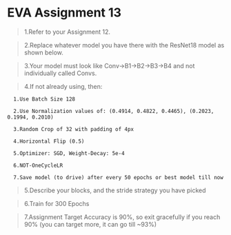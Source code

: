 # EVA Assignment 13
> 1.Refer to your Assignment 12.

> 2.Replace whatever model you have there with the ResNet18 model as shown below.

> 3.Your model must look like Conv->B1->B2->B3->B4 and not individually called Convs. 

> 4.If not already using, then:

      1.Use Batch Size 128
    
      2.Use Normalization values of: (0.4914, 0.4822, 0.4465), (0.2023, 0.1994, 0.2010)
    
      3.Random Crop of 32 with padding of 4px
    
      4.Horizontal Flip (0.5)
    
      5.Optimizer: SGD, Weight-Decay: 5e-4
    
      6.NOT-OneCycleLR
    
      7.Save model (to drive) after every 50 epochs or best model till now

> 5.Describe your blocks, and the stride strategy you have picked

> 6.Train for 300 Epochs

> 7.Assignment Target Accuracy is 90%, so exit gracefully if you reach 90% (you can target more, it can go till ~93%)





